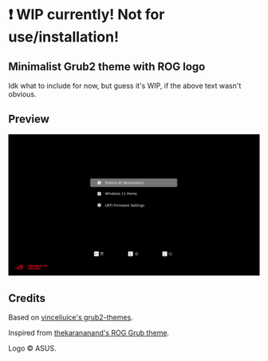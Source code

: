 # ❗ WIP currently! Not for use/installation!

## Minimalist Grub2 theme with ROG logo

Idk what to include for now, but guess it's WIP, if the above text wasn't obvious.

## Preview

![Grub preview](preview.png)

## Credits

Based on [vinceliuice's grub2-themes](https://github.com/vinceliuice/grub2-themes).

Inspired from [thekarananand's ROG Grub theme](https://github.com/thekarananand/ROG_GRUB_Theme).

Logo © ASUS.
